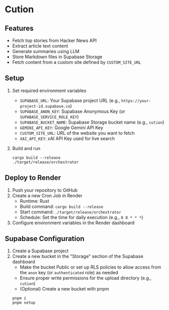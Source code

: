 # Cution

## Features

- Fetch top stories from Hacker News API
- Extract article text content
- Generate summaries using LLM
- Store Markdown files in Supabase Storage
- Fetch content from a custom site defined by `CUSTOM_SITE_URL`

## Setup

1. Set required environment variables
   - `SUPABASE_URL`: Your Supabase project URL (e.g., `https://your-project-id.supabase.co`)
   - `SUPABASE_ANON_KEY`: Supabase Anonymous Key (or `SUPABASE_SERVICE_ROLE_KEY`)
   - `SUPABASE_BUCKET_NAME`: Supabase Storage bucket name (e.g., `cution`)
   - `GEMINI_API_KEY`: Google Gemini API Key
   - `CUSTOM_SITE_URL`: URL of the website you want to fetch
   - `XAI_API_KEY`: xAI API Key used for live search

2. Build and run
   ```
   cargo build --release
   ./target/release/orchestrator
   ```

## Deploy to Render

1. Push your repository to GitHub
2. Create a new Cron Job in Render
   - Runtime: Rust
   - Build command: `cargo build --release`
   - Start command: `./target/release/orchestrator`
   - Schedule: Set the time for daily execution (e.g., `0 8 * * *`)
3. Configure environment variables in the Render dashboard

## Supabase Configuration

1. Create a Supabase project
2. Create a new bucket in the "Storage" section of the Supabase dashboard
   - Make the bucket Public or set up RLS policies to allow access from the `anon` key (or `authenticated` role) as needed
   - Ensure proper write permissions for the upload directory (e.g., `cution`)
   - (Optional) Create a new bucket with pnpm
   ```
   pnpm i
   pnpm setup
   ```
